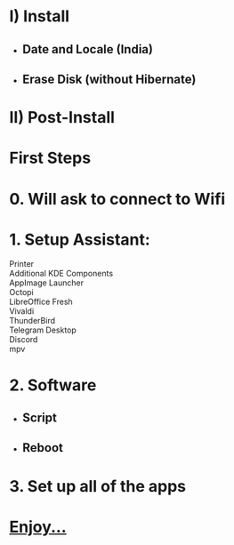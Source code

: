 # I) Install

- ## Date and Locale (India)
- ## Erase Disk (without Hibernate)

# II) Post-Install

# First Steps

# 0. Will ask to connect to Wifi

# 1. Setup Assistant:

Printer<br>
Additional KDE Components<br>
AppImage Launcher<br>
Octopi<br>
LibreOffice Fresh<br>
Vivaldi<br>
ThunderBird<br>
Telegram Desktop<br>
Discord<br>
mpv<br>

# 2. Software
- ## Script
- ## Reboot

# 3. Set up all of the apps

# [Enjoy...](https://github.com/hookstdev/OmniGuides/blob/omni/OS/Android/nqmido.md)
